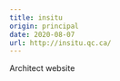 ```yaml
---
title: insitu
origin: principal
date: 2020-08-07
url: http://insitu.qc.ca/
---
```


Architect website

<!--more-->
